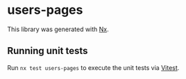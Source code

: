 # users-pages

This library was generated with [Nx](https://nx.dev).

## Running unit tests

Run `nx test users-pages` to execute the unit tests via [Vitest](https://vitest.dev/).
